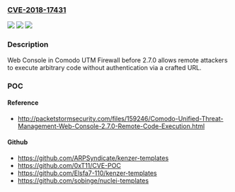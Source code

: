 ### [CVE-2018-17431](https://cve.mitre.org/cgi-bin/cvename.cgi?name=CVE-2018-17431)
![](https://img.shields.io/static/v1?label=Product&message=n%2Fa&color=blue)
![](https://img.shields.io/static/v1?label=Version&message=n%2Fa&color=blue)
![](https://img.shields.io/static/v1?label=Vulnerability&message=n%2Fa&color=brighgreen)

### Description

Web Console in Comodo UTM Firewall before 2.7.0 allows remote attackers to execute arbitrary code without authentication via a crafted URL.

### POC

#### Reference
- http://packetstormsecurity.com/files/159246/Comodo-Unified-Threat-Management-Web-Console-2.7.0-Remote-Code-Execution.html

#### Github
- https://github.com/ARPSyndicate/kenzer-templates
- https://github.com/0xT11/CVE-POC
- https://github.com/Elsfa7-110/kenzer-templates
- https://github.com/sobinge/nuclei-templates

